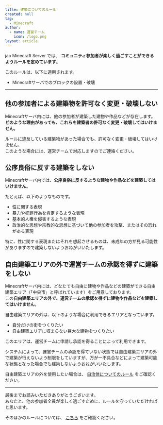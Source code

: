 ```yaml
---
title: 建築についてのルール
created: null
tag:
  - Minecraft
author:
  - name: 運営チーム
    icon: /logo.png
layout: article
---
```


jao Minecraft Server では、 **コミュニティ参加者が楽しく過ごすことができるようルールを定めています**。

このルールは、以下に適用されます。

- Minecraftサーバでのブロックの設置・破壊

---

## 他の参加者による建築物を許可なく変更・破壊しない

Minecraftサーバ内には、他の参加者が建築した建物や作品などが存在します。**どのような理由があっても、これらを建築者の許可なく変更・破壊してはいけません**。

ルールに違反している建築物があった場合でも、許可なく変更・破壊してはいけません。  
このような場合には、運営チームで対応しますのでご連絡ください。

## 公序良俗に反する建築をしない

Minecraftサーバ内では、**公序良俗に反するような建物や作品などを建築してはいけません**。

たとえば、以下のようなものです。

- 性に関する表現
- 暴力や犯罪行為を肯定するような表現
- 基本的人権を侵害するような表現
- 政治的な思想や宗教的な思想に基づいて他の参加者を攻撃、またはその恐れがある表現

特に、性に関する表現またはそれを想起させるものは、未成年の方が見る可能性がありますので建築しないようおねがいいたします。

## 自由建築エリアの外で運営チームの承認を得ずに建築をしない

Minecraftサーバ内には、どなたでも自由に建物や作品などの建築ができる自由建築エリア（「中央市」と呼ばれています）をご用意しております。  
この**自由建築エリアの外で、運営チームの承認を得ずに建物や作品などを建築してはいけません**。

自由建築エリアの外は、以下のような場合に利用できるエリアとなっています。

- 自分だけの街をつくりたい
- 自由建築エリアに収まらない巨大な建物をつくりたい

このエリアは、運営チームに申請し承認を得ることによって利用できます。

システムによって、運営チームの承認を得ていない状態では自由建築エリアの外で建築が行えないよう制限をしていますが、万が一不具合などによって建築可能な状態となった場合でも建築しないようおねがいいたします。

自由建築エリアの外を使用したい場合は、 [自治体についてのルール](/docs/rules/city) をご確認ください。

---

最後までお読みいただきありがとうございます。  
あなたと、他の参加者全員が楽しく過ごすために、ルールを守っていただければと思います。

そのほかのルールについては、 [こちら](/docs/rules) をご確認ください。
